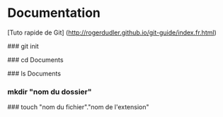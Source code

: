 # Documentation

[Tuto rapide de Git] (http://rogerdudler.github.io/git-guide/index.fr.html)

### git init

### cd Documents

### ls Documents

### mkdir "nom du dossier"

### touch "nom du fichier"."nom de l'extension"
